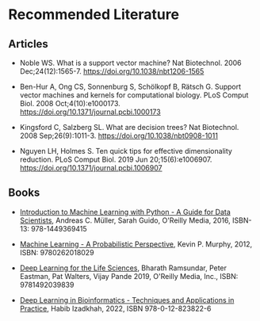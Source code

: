 # Recommended Literature

## Articles

- Noble WS. What is a support vector machine? Nat Biotechnol. 2006
  Dec;24(12):1565-7. https://doi.org/10.1038/nbt1206-1565

- Ben-Hur A, Ong CS, Sonnenburg S, Schölkopf B, Rätsch G. Support
  vector machines and kernels for computational biology. PLoS Comput
  Biol. 2008 Oct;4(10):e1000173. https://doi.org/10.1371/journal.pcbi.1000173

- Kingsford C, Salzberg SL. What are decision trees? Nat
  Biotechnol. 2008 Sep;26(9):1011-3.
  https://doi.org/10.1038/nbt0908-1011

- Nguyen LH, Holmes S. Ten quick tips for effective dimensionality
  reduction.  PLoS Comput Biol. 2019 Jun 20;15(6):e1006907. 
  https://doi.org/10.1371/journal.pcbi.1006907


## Books 

- [Introduction to Machine Learning with Python - A Guide for Data
  Scientists](http://shop.oreilly.com/product/0636920030515.do),
  Andreas C. Müller, Sarah Guido, O'Reilly Media, 2016, ISBN-13:
  978-1449369415

- [Machine Learning - A Probabilistic
  Perspective](https://mitpress.mit.edu/books/machine-learning-0),
  Kevin P. Murphy, 2012, ISBN: 9780262018029

- [Deep Learning for the Life
  Sciences](https://www.oreilly.com/library/view/deep-learning-for/9781492039822/),
  Bharath Ramsundar, Peter Eastman, Pat Walters, Vijay Pande 2019,
  O'Reilly Media, Inc., ISBN: 9781492039839

- [Deep Learning in Bioinformatics - Techniques and Applications in
  Practice](https://doi.org/10.1016/C2020-0-00432-9), Habib Izadkhah,
  2022, ISBN 978-0-12-823822-6

